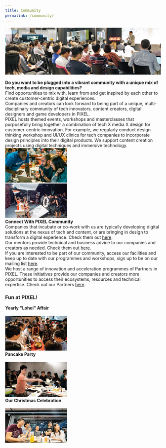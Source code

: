 ```yaml
---
title: Community
permalink: /community/
---
```

![1](/images/community/Pollinate-Community-Day_Img-3.jpg)

<div class="row">
  <div class="column4">
    <b>Do you want to be plugged into a vibrant community with a unique mix of tech, media and design capabilities?</b><br><div class="spacer"> </div>
Find opportunities to mix with, learn from and get inspired by each other to create customer-centric digital experiences.<br> Companies and creators can look forward to being part of a unique, multi-disciplinary community of tech innovators, content creators, digital designers and game developers in PIXEL.<br>
PIXEL hosts themed events, workshops and masterclasses that purposefully bring together a combination of tech X media X design for customer-centric innovation. For example, we regularly conduct design thinking workshop and UI/UX clinics for tech companies to incorporate design principles into their digital products. We support content creation projects using digital techniques and immersive technology.
  </div>
  <div class="column5">
    <img src="/images/community/Community_Img5_630-x-355.png" width="200">
  </div>
       </div>
<div class="row">
  <div class="column4">
    <img src="/images/community/Community_Img1_630-x-355.jpg" width="200">
  </div>
  <div class="column5">
    <b>Connect With PIXEL Community</b><br>
    <div class="spacer"> </div>
    Companies that incubate or co-work with us are typically developing digital solutions at the nexus of tech and content, or are bringing in design to transform a digital experience. Check them out <a href="/community/companies/">here</a>.<br>
Our mentors provide technical and business advice to our companies and creators as needed. Check them out <a href="/community/mentorship-programme/">here</a>.<br>
If you are interested to be part of our community, access our facilities and keep up to date with our programmes and workshops, sign up to be on our mailing list <a href="https://gems.gevme.com/mailing-list" target="_blank">here</a>.<br>
We host a range of innovation and acceleration programmes of Partners in PIXEL. These initiatives provide our companies and creators more opportunities to access their ecosystems, resources and technical expertise. Check out our Partners <a href="/community/partners/">here</a>.
  </div></div><h3><b>Fun at PIXEL!</b></h3>
                     
<div class="row">
  <div class="column">
    <div class="header"><b>Yearly "Lohei" Affair</b></div><br>
             <img src="/images/community/New-Lohei-resized.png" width="200">
  </div>
  <div class="column">
    <div class="header"><b>Pancake Party</b></div><br>
    <img src="/images/community/Pancake-Party-1_630x355px.jpg" width="200">
  </div>
  <div class="column">
    <div class="header"><b>Our Christmas Celebration</b></div><br>
    <img src="/images/community/Xmas Celebration Placeholder.png" width="200">
    </div>
       </div>
